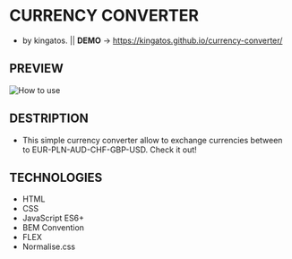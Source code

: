 # CURRENCY CONVERTER                                                
- by kingatos. || **DEMO**  -> https://kingatos.github.io/currency-converter/
## PREVIEW
![How to use](https://i.ibb.co/N7Ycg1Z/currency-Con.gif)
## DESTRIPTION
- This simple currency converter allow to exchange currencies between to EUR-PLN-AUD-CHF-GBP-USD. Check it out!
## TECHNOLOGIES
- HTML
- CSS
- JavaScript ES6+
- BEM Convention
- FLEX
- Normalise.css
